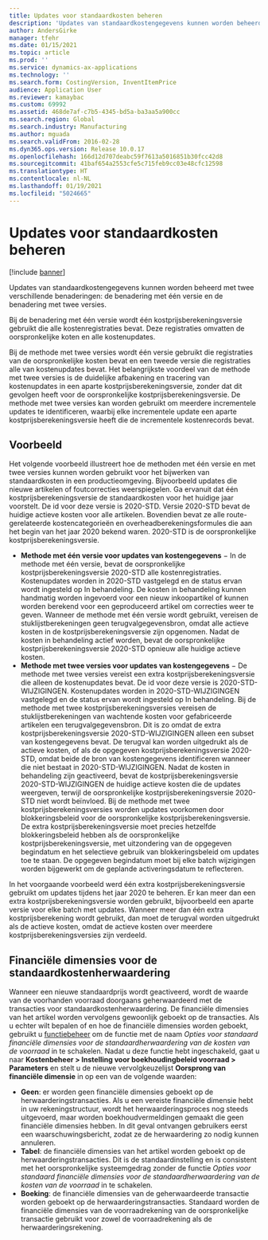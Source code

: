 ```yaml
---
title: Updates voor standaardkosten beheren
description: 'Updates van standaardkostengegevens kunnen worden beheerd met twee verschillende benaderingen: de benadering met één versie en de benadering met twee versies.'
author: AndersGirke
manager: tfehr
ms.date: 01/15/2021
ms.topic: article
ms.prod: ''
ms.service: dynamics-ax-applications
ms.technology: ''
ms.search.form: CostingVersion, InventItemPrice
audience: Application User
ms.reviewer: kamaybac
ms.custom: 69992
ms.assetid: 468de7af-c7b5-4345-bd5a-ba3aa5a900cc
ms.search.region: Global
ms.search.industry: Manufacturing
ms.author: mguada
ms.search.validFrom: 2016-02-28
ms.dyn365.ops.version: Release 10.0.17
ms.openlocfilehash: 166d12d707deabc59f7613a5016851b30fcc42d8
ms.sourcegitcommit: 41baf654a2553cfe5c715feb9cc03e48cfc12598
ms.translationtype: HT
ms.contentlocale: nl-NL
ms.lasthandoff: 01/19/2021
ms.locfileid: "5024665"
---
```

# <a name="manage-standard-cost-updates"></a>Updates voor standaardkosten beheren

[!include [banner](../includes/banner.md)]

Updates van standaardkostengegevens kunnen worden beheerd met twee verschillende benaderingen: de benadering met één versie en de benadering met twee versies.

Bij de benadering met één versie wordt één kostprijsberekeningsversie gebruikt die alle kostenregistraties bevat. Deze registraties omvatten de oorspronkelijke koten en alle kostenupdates.

Bij de methode met twee versies wordt één versie gebruikt die registraties van de oorspronkelijke kosten bevat en een tweede versie die registraties alle van kostenupdates bevat. Het belangrijkste voordeel van de methode met twee versies is de duidelijke afbakening en tracering van kostenupdates in een aparte kostprijsberekeningsversie, zonder dat dit gevolgen heeft voor de oorspronkelijke kostprijsberekeningsversie. De methode met twee versies kan worden gebruikt om meerdere incrementele updates te identificeren, waarbij elke incrementele update een aparte kostprijsberekeningsversie heeft die de incrementele kostenrecords bevat.

## <a name="example"></a>Voorbeeld

Het volgende voorbeeld illustreert hoe de methoden met één versie en met twee versies kunnen worden gebruikt voor het bijwerken van standaardkosten in een productieomgeving. Bijvoorbeeld updates die nieuwe artikelen of foutcorrecties weerspiegelen. Ga ervanuit dat één kostprijsberekeningsversie de standaardkosten voor het huidige jaar voorstelt. De id voor deze versie is 2020-STD. Versie 2020-STD bevat de huidige actieve kosten voor alle artikelen. Bovendien bevat ze alle route-gerelateerde kostencategorieën en overheadberekeningsformules die aan het begin van het jaar 2020 bekend waren. 2020-STD is de oorspronkelijke kostprijsberekeningsversie.

- **Methode met één versie voor updates van kostengegevens** − In de methode met één versie, bevat de oorspronkelijke kostprijsberekeningsversie 2020-STD alle kostenregistraties. Kostenupdates worden in 2020-STD vastgelegd en de status ervan wordt ingesteld op In behandeling. De kosten in behandeling kunnen handmatig worden ingevoerd voor een nieuw inkoopartikel of kunnen worden berekend voor een geproduceerd artikel om correcties weer te geven. Wanneer de methode met één versie wordt gebruikt, vereisen de stuklijstberekeningen geen terugvalgegevensbron, omdat alle actieve kosten in de kostprijsberekeningsversie zijn opgenomen. Nadat de kosten in behandeling actief worden, bevat de oorspronkelijke kostprijsberekeningsversie 2020-STD opnieuw alle huidige actieve kosten.
- **Methode met twee versies voor updates van kostengegevens** − De methode met twee versies vereist een extra kostprijsberekeningsversie die alleen de kostenupdates bevat. De id voor deze versie is 2020-STD-WIJZIGINGEN. Kostenupdates worden in 2020-STD-WIJZIGINGEN vastgelegd en de status ervan wordt ingesteld op In behandeling. Bij de methode met twee kostprijsberekeningsversies vereisen de stuklijstberekeningen van wachtende kosten voor gefabriceerde artikelen een terugvalgegevensbron. Dit is zo omdat de extra kostprijsberekeningsversie 2020-STD-WIJZIGINGEN alleen een subset van kostengegevens bevat. De terugval kan worden uitgedrukt als de actieve kosten, of als de opgegeven kostprijsberekeningsversie 2020-STD, omdat beide de bron van kostengegevens identificeren wanneer die niet bestaat in 2020-STD-WIJZIGINGEN. Nadat de kosten in behandeling zijn geactiveerd, bevat de kostprijsberekeningsversie 2020-STD-WIJZIGINGEN de huidige actieve kosten die de updates weergeven, terwijl de oorspronkelijke kostprijsberekeningsversie 2020-STD niet wordt beïnvloed. Bij de methode met twee kostprijsberekeningsversies worden updates voorkomen door blokkeringsbeleid voor de oorspronkelijke kostprijsberekeningsversie. De extra kostprijsberekeningsversie moet precies hetzelfde blokkeringsbeleid hebben als de oorspronkelijke kostprijsberekeningsversie, met uitzondering van de opgegeven begindatum en het selectieve gebruik van blokkeringsbeleid om updates toe te staan. De opgegeven begindatum moet bij elke batch wijzigingen worden bijgewerkt om de geplande activeringsdatum te reflecteren.

In het voorgaande voorbeeld werd één extra kostprijsberekeningsversie gebruikt om updates tijdens het jaar 2020 te beheren. Er kan meer dan een extra kostprijsberekeningsversie worden gebruikt, bijvoorbeeld een aparte versie voor elke batch met updates. Wanneer meer dan één extra kostprijsberekening wordt gebruikt, dan moet de terugval worden uitgedrukt als de actieve kosten, omdat de actieve kosten over meerdere kostprijsberekeningsversies zijn verdeeld.

## <a name="financial-dimensions-for-the-standard-cost-revaluation"></a>Financiële dimensies voor de standaardkostenherwaardering

Wanneer een nieuwe standaardprijs wordt geactiveerd, wordt de waarde van de voorhanden voorraad doorgaans geherwaardeerd met de transacties voor standaardkostenherwaardering. De financiële dimensies van het artikel worden vervolgens gewoonlijk geboekt op de transacties. Als u echter wilt bepalen of en hoe de financiële dimensies worden geboekt, gebruikt u [functiebeheer](../../fin-ops-core/fin-ops/get-started/feature-management/feature-management-overview.md) om de functie met de naam *Opties voor standaard financiële dimensies voor de standaardherwaardering van de kosten van de voorraad* in te schakelen. Nadat u deze functie hebt ingeschakeld, gaat u naar **Kostenbeheer > Instelling voor boekhoudingbeleid voorraad > Parameters** en stelt u de nieuwe vervolgkeuzelijst **Oorsprong van financiële dimensie** in op een van de volgende waarden:

- **Geen**: er worden geen financiële dimensies geboekt op de herwaarderingstransacties. Als u een vereiste financiële dimensie hebt in uw rekeningstructuur, wordt het herwaarderingsproces nog steeds uitgevoerd, maar worden boekhoudvermeldingen gemaakt die geen financiële dimensies hebben. In dit geval ontvangen gebruikers eerst een waarschuwingsbericht, zodat ze de herwaardering zo nodig kunnen annuleren.
- **Tabel**: de financiële dimensies van het artikel worden geboekt op de herwaarderingstransacties. Dit is de standaardinstelling en is consistent met het oorspronkelijke systeemgedrag zonder de functie *Opties voor standaard financiële dimensies voor de standaardherwaardering van de kosten van de voorraad* in te schakelen.
- **Boeking**: de financiële dimensies van de geherwaardeerde transactie worden geboekt op de herwaarderingstransacties. Standaard worden de financiële dimensies van de voorraadrekening van de oorspronkelijke transactie gebruikt voor zowel de voorraadrekening als de herwaarderingsrekening.
